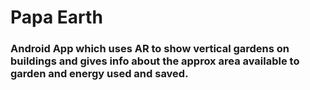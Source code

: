 # Papa Earth

### Android App which uses AR to show vertical gardens on buildings and gives info about the approx area available to garden and energy used and saved. 